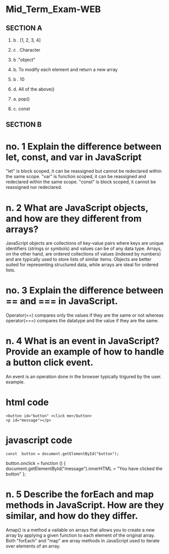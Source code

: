 # Mid_Term_Exam-WEB
##  SECTION A 


1. b . [1, 2, 3, 4]

2. c . Character 

3. b ."object" 

4. b. To modify each element and return a new array

5. b . 10

6. d. All of the above()

7. a. pop()

8. c. const


 
## SECTION B


# no. 1 Explain the difference between let, const, and var in JavaScript
  "let" is block scoped, it can be reassigned but cannot be redeclared within the same scope. 
  "var" is function scoped, it can be reassigned and redeclared within the same scope. 
  "const" is block scoped, it cannot be reassigned nor redeclared.

# n. 2 What are JavaScript objects, and how are they different from arrays?
   JavaScript objects are collections of key-value pairs where keys are unique identifiers (strings or symbols) and values can be of any data type. 
   Arrays, on the other hand, are ordered collections of values (indexed by numbers) and are typically used to store lists of similar items. 
   Objects are better suited for representing structured data, while arrays are ideal for ordered lists.

# no. 3 Explain the difference between == and === in JavaScript.
   Operator(==) compares only the values if they are the same or not  whereas operator(===) compares the datatype and the value if they are the same.

# n. 4 What is an event in JavaScript? Provide an example of how to handle a button click event.
   An event is an operation done in the browser typically trigured by the user.
    example.
#   html code
    <button id="button" >click me</button>
    <p id="message"></p>
# javascript code
    const  button = document.getElementById("button");
button.onclick = function () {
    document.getElementById("message").innerHTML = "You have clicked the button"
};

# n. 5 Describe the forEach and map methods in JavaScript. How are they similar, and how do they differ.
   Amap() is a method a vailable on  arrays that allows you to create a new array by applying a given function to each element of the original array. 
   Both "forEach" and "map" are array methods in JavaScript used to iterate over elements of an array.




